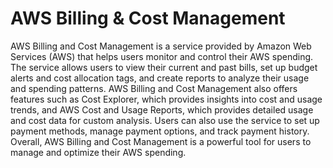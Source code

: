 # AWS Billing & Cost Management

AWS Billing and Cost Management is a service provided by Amazon Web Services (AWS) that helps users monitor and control their AWS spending. The service allows users to view their current and past bills, set up budget alerts and cost allocation tags, and create reports to analyze their usage and spending patterns. AWS Billing and Cost Management also offers features such as Cost Explorer, which provides insights into cost and usage trends, and AWS Cost and Usage Reports, which provides detailed usage and cost data for custom analysis. Users can also use the service to set up payment methods, manage payment options, and track payment history. Overall, AWS Billing and Cost Management is a powerful tool for users to manage and optimize their AWS spending.
